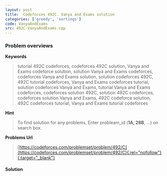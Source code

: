 ```yaml
---
layout: post
title:  Codeforces 492C. Vanya and Exams solution
categories: ['greedy', 'sortings']
code: VanyaAndExams
src: 492C-VanyaAndExams.cpp
---
```

### **Problem overviews**

**Keywords**
> tutorial 492C codeforces, codeforces 492C solution, Vanya and Exams codeforce solution, solution Vanya and Exams codeforces, codeforces Vanya and Exams solution, solution codeforces 492C, 492C tutorial codeforces, Vanya and Exams codeforces tutorial, solution codeforces Vanya and Exams, tutorial Vanya and Exams codeforces, codeforces solution 492C, solution 492C codeforces, codeforces solution Vanya and Exams, 492C codeforce solution, 492C codeforces tutorial, Vanya and Exams tutorial codeforces

**Hint**
> To find solution for any problems, Enter probleam_id (**1A, 28B**, ...) on search box. 

**Problems Url**
> [https://codeforces.com/problemset/problem/492/C](https://codeforces.com/problemset/problem/492/C){:rel="nofollow"}{:target="_blank"}

#### **Solution**



